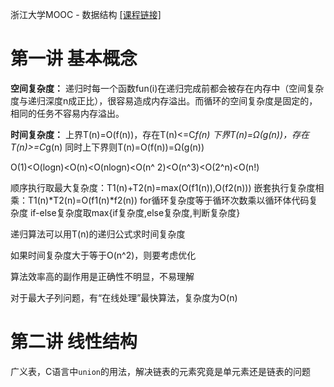 浙江大学MOOC - 数据结构 [[课程链接]](http://www.icourse163.org/learn/ZJU-93001)

# 第一讲 基本概念
**空间复杂度：**
递归时每一个函数fun(i)在递归完成前都会被存在内存中（空间复杂度与递归深度n成正比），很容易造成内存溢出。而循环的空间复杂度是固定的，相同的任务不容易内存溢出。

**时间复杂度：**
上界T(n)=O(f(n))，存在T(n)<=C*f(n)
下界T(n)=Ω(g(n))，存在T(n)>=C*g(n)
同时上下界则T(n)=O(f(n))=Ω(g(n))

O(1)<O(logn)<O(n)<O(nlogn)<O(n^
2)<O(n^3)<O(2^n)<O(n!)

顺序执行取最大复杂度：T1(n)+T2(n)=max(O(f1(n)),O(f2(n)))
嵌套执行复杂度相乘：T1(n)*T2(n)=O(f1(n)*f2(n))
for循环复杂度等于循环次数乘以循环体代码复杂度
if-else复杂度取max{if复杂度,else复杂度,判断复杂度}

递归算法可以用T(n)的递归公式求时间复杂度

如果时间复杂度大于等于O(n^2)，则要考虑优化

算法效率高的副作用是正确性不明显，不易理解

对于最大子列问题，有“在线处理”最快算法，复杂度为O(n)

# 第二讲 线性结构
广义表，C语言中`union`的用法，解决链表的元素究竟是单元素还是链表的问题